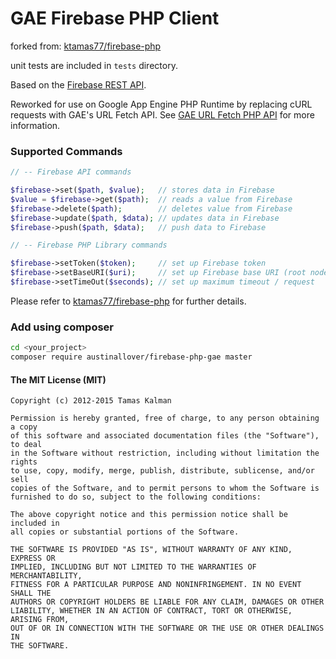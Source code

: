# GAE Firebase PHP Client

forked from: [ktamas77/firebase-php](https://github.com/ktamas77/firebase-php)

unit tests are included in `tests` directory.

Based on the [Firebase REST API](https://www.firebase.com/docs/rest-api.html).

Reworked for use on Google App Engine PHP Runtime by replacing cURL requests with GAE's URL Fetch API.
See [GAE URL Fetch PHP API](https://cloud.google.com/appengine/docs/php/urlfetch/) for more information.

### Supported Commands
```php
// -- Firebase API commands

$firebase->set($path, $value);   // stores data in Firebase
$value = $firebase->get($path);  // reads a value from Firebase
$firebase->delete($path);        // deletes value from Firebase
$firebase->update($path, $data); // updates data in Firebase
$firebase->push($path, $data);   // push data to Firebase

// -- Firebase PHP Library commands

$firebase->setToken($token);     // set up Firebase token
$firebase->setBaseURI($uri);     // set up Firebase base URI (root node)
$firebase->setTimeOut($seconds); // set up maximum timeout / request
```

Please refer to [ktamas77/firebase-php](https://github.com/ktamas77/firebase-php) for further details.

### Add using composer

```bash
cd <your_project>
composer require austinallover/firebase-php-gae master
```

#### The MIT License (MIT)
```
Copyright (c) 2012-2015 Tamas Kalman

Permission is hereby granted, free of charge, to any person obtaining a copy
of this software and associated documentation files (the "Software"), to deal
in the Software without restriction, including without limitation the rights
to use, copy, modify, merge, publish, distribute, sublicense, and/or sell
copies of the Software, and to permit persons to whom the Software is
furnished to do so, subject to the following conditions:

The above copyright notice and this permission notice shall be included in
all copies or substantial portions of the Software.

THE SOFTWARE IS PROVIDED "AS IS", WITHOUT WARRANTY OF ANY KIND, EXPRESS OR
IMPLIED, INCLUDING BUT NOT LIMITED TO THE WARRANTIES OF MERCHANTABILITY,
FITNESS FOR A PARTICULAR PURPOSE AND NONINFRINGEMENT. IN NO EVENT SHALL THE
AUTHORS OR COPYRIGHT HOLDERS BE LIABLE FOR ANY CLAIM, DAMAGES OR OTHER
LIABILITY, WHETHER IN AN ACTION OF CONTRACT, TORT OR OTHERWISE, ARISING FROM,
OUT OF OR IN CONNECTION WITH THE SOFTWARE OR THE USE OR OTHER DEALINGS IN
THE SOFTWARE.
```